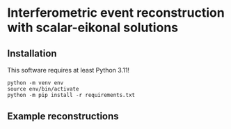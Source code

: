 # Interferometric event reconstruction with scalar-eikonal solutions

## Installation

This software requires at least Python 3.11!

```
python -m venv env
source env/bin/activate
python -m pip install -r requirements.txt
```

## Example reconstructions